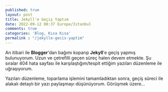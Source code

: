```yaml
---
published: true
layout: post
title: Jekyll'e Geçiş Yaptım
date: 2022-09-12 00:37 Europe/Istanbul
comments: true
categories: 'Blog, Kısa Kısa'
permalink : "/jekylle-gecis-yaptim"
---
```

An itibari ile **Blogger**'dan bağımı koparıp **Jekyll**'e geçiş yapmış bulunuyorum. Uzun ve çetrefilli geçen süreç halen devem etmekte. Şu sıralar 404 hata sayfası ile karşılaştığım/tespit ettiğim yazıları düzenleme ile uğraşıyorum.

Yazıları düzenleme, toparlama işlemini tamamladıktan sonra, geçiş süreci ile alakalı detaylı bir yazı paylaşmayı düşünüyorum. Görüşmek üzere...
